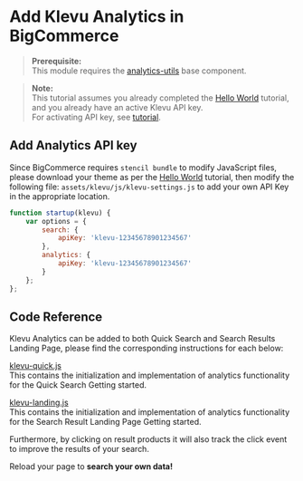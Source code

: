 # Add Klevu Analytics in BigCommerce

> **Prerequisite:**  
> This module requires the [analytics-utils](/components/analytics-utils) base component.

>**Note:**  
>This tutorial assumes you already completed the [Hello World](/getting-started/1-hello-world/bigcommerce) tutorial, and you already have an active Klevu API key.  
>For activating API key, see [tutorial](/getting-started/5-your-api-key/bigcommerce). 

## Add Analytics API key

Since BigCommerce requires `stencil bundle` to modify JavaScript files,
please download your theme as per the [Hello World](/getting-started/1-hello-world/bigcommerce)
tutorial, then modify the following file: `assets/klevu/js/klevu-settings.js`
to add your own API Key in the appropriate location.

```js
function startup(klevu) {
    var options = {
        search: {
            apiKey: 'klevu-12345678901234567'
        },
        analytics: {
            apiKey: 'klevu-12345678901234567'
        }
    };
};
```


## Code Reference

Klevu Analytics can be added to both Quick Search and Search Results Landing Page,
please find the corresponding instructions for each below:

[klevu-quick.js](/getting-started/1-hello-world/bigcommerce/resources/assets/klevu/js/quick/klevu-quick.js#L279)  
This contains the initialization and implementation of analytics functionality for the Quick Search Getting started.   

[klevu-landing.js](/getting-started/1-hello-world/bigcommerce/resources/assets/klevu/js/landing/klevu-landing.js#L375)  
This contains the initialization and implementation of analytics functionality for the Search Result Landing Page Getting started.   
  
Furthermore, by clicking on result products it will also track the click event to improve the results of your search.  

Reload your page to **search your own data!**
